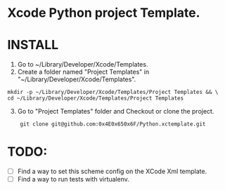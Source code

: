 Xcode Python project Template.
=============================================

# INSTALL

1. Go to ~/Library/Developer/Xcode/Templates.
2. Create a folder named "Project Templates" in "~/Library/Developer/Xcode/Templates".

```
mkdir -p ~/Library/Developer/Xcode/Templates/Project Templates && \
cd ~/Library/Developer/Xcode/Templates/Project Templates 
```

3. Go to "Project Templates" folder and Checkout or clone the project.

```
	git clone git@github.com:0x4E0x650x6F/Python.xctemplate.git
```


# TODO:
- [ ]  Find a way to set this scheme config on the XCode Xml template.
- [ ]  Find a way to run tests with virtualenv.
